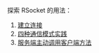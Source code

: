 探索 RSocket 的用法：

1. [建立连接](https://www.cnblogs.com/joexu01/p/rsocket-01-connection-setup.html)
2. [四种通信模式实践](https://www.cnblogs.com/joexu01/p/rsocket-02-four-types-of-communication.html)
3. [服务端主动调用客户端方法](https://www.cnblogs.com/joexu01/p/rsocket-03-calling-the-client-side.html)